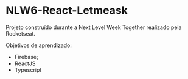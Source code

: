 # NLW6-React-Letmeask

Projeto construído durante a Next Level Week Together realizado pela Rocketseat.

Objetivos de aprendizado:
  * Firebase;
  * ReactJS
  * Typescript
  
